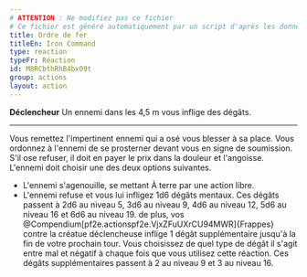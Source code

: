 ```yaml
---
# ATTENTION : Ne modifiez pas ce fichier
# Ce fichier est généré automatiquement par un script d'après les données du module Foundry VTT officiel et de sa traduction
title: Ordre de fer
titleEn: Iron Command
type: reaction
typeFr: Réaction
id: M8RCbthRhB4bxO9t
group: actions
layout: action
---
```

**Déclencheur** Un ennemi dans les 4,5 m vous inflige des dégâts.

----

Vous remettez l'impertinent ennemi qui a osé vous blesser à sa place. Vous ordonnez à l'ennemi de se prosterner devant vous en signe de soumission. S'il ose refuser, il doit en payer le prix dans la douleur et l'angoisse. L'ennemi doit choisir une des deux options suivantes.

- L'ennemi s'agenouille, se mettant <a class="entity-link" draggable="true" data-pack="pf2e.conditionspf2e" data-id="j91X7x0XSomq8d60">À terre</a> par une action libre.
- L'ennemi refuse et vous lui infligez <a class="inline-roll roll" title="mental" data-mode="roll" data-flavor="mental" data-formula="1d6">1d6</a> dégâts mentaux. Ces dégâts passent à <a class="inline-roll roll" title="mental" data-mode="roll" data-flavor="mental" data-formula="2d6">2d6</a> au niveau 5, <a class="inline-roll roll" title="mental" data-mode="roll" data-flavor="mental" data-formula="3d6">3d6</a> au niveau 9, <a class="inline-roll roll" title="mental" data-mode="roll" data-flavor="mental" data-formula="4d6">4d6</a> au niveau 12, <a class="inline-roll roll" title="mental" data-mode="roll" data-flavor="mental" data-formula="5d6">5d6</a> au niveau 16 et <a class="inline-roll roll" title="mental" data-mode="roll" data-flavor="mental" data-formula="6d6">6d6</a> au niveau 19.
de plus, vos @Compendium[pf2e.actionspf2e.VjxZFuUXrCU94MWR]{Frappes} contre la créatue déclencheuse inflige <a class="inline-roll roll" title="1" data-mode="roll" data-flavor="" data-formula="1">1</a> dégât supplémentaire jusqu'à la fin de votre prochain tour. Vous choisissez de quel type de dégât il s'agit entre mal et négatif à chaque fois que vous utilisez cette réaction. Ces dégâts supplémentaires passent à <a class="inline-roll roll" title="1" data-mode="roll" data-flavor="" data-formula="2">2</a> au niveau 9 et <a class="inline-roll roll" title="1" data-mode="roll" data-flavor="" data-formula="3">3</a> au niveau 16.


